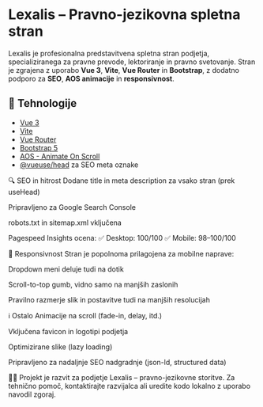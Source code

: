 # Lexalis – Pravno-jezikovna spletna stran

Lexalis je profesionalna predstavitvena spletna stran podjetja, specializiranega za pravne prevode, lektoriranje in pravno svetovanje. Stran je zgrajena z uporabo **Vue 3**, **Vite**, **Vue Router** in **Bootstrap**, z dodatno podporo za **SEO**, **AOS animacije** in **responsivnost**.

## 🔧 Tehnologije

- [Vue 3](https://vuejs.org/)
- [Vite](https://vitejs.dev/)
- [Vue Router](https://router.vuejs.org/)
- [Bootstrap 5](https://getbootstrap.com/)
- [AOS - Animate On Scroll](https://michalsnik.github.io/aos/)
- [@vueuse/head](https://vueuse.org/core/useHead/) za SEO meta oznake


🔍 SEO in hitrost
Dodane title in meta description za vsako stran (prek useHead)

Pripravljeno za Google Search Console

robots.txt in sitemap.xml vključena

Pagespeed Insights ocena:
✅ Desktop: 100/100
✅ Mobile: 98–100/100

📱 Responsivnost
Stran je popolnoma prilagojena za mobilne naprave:

Dropdown meni deluje tudi na dotik

Scroll-to-top gumb, vidno samo na manjših zaslonih

Pravilno razmerje slik in postavitve tudi na manjših resolucijah

ℹ️ Ostalo
Animacije na scroll (fade-in, delay, itd.)

Vključena favicon in logotipi podjetja

Optimizirane slike (lazy loading)

Pripravljeno za nadaljnje SEO nadgradnje (json-ld, structured data)

👩‍⚖️ Projekt je razvit za podjetje Lexalis – pravno-jezikovne storitve.
Za tehnično pomoč, kontaktirajte razvijalca ali uredite kodo lokalno z uporabo navodil zgoraj.







